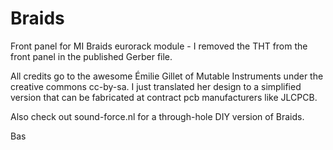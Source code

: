 # Braids
Front panel for MI Braids eurorack module - I removed the THT from the front panel in the published Gerber file.

All credits go to the awesome Émilie Gillet of Mutable Instruments under the creative commons cc-by-sa.
I just translated her design to a simplified version that can be fabricated at contract pcb manufacturers like JLCPCB.

Also check out sound-force.nl for a through-hole DIY version of Braids.


Bas
